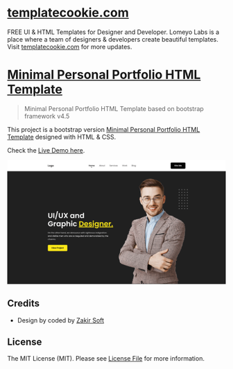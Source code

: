 # [templatecookie.com](https://templatecookie.com)
FREE UI & HTML Templates for Designer and Developer. Lomeyo Labs is a place where a team of designers & developers create beautiful templates. Visit [templatecookie.com](https://templatecookie.com) for more updates.

# [Minimal Personal Portfolio HTML Template](https://minimal-personal-portfolio.netlify.app/)

> Minimal Personal Portfolio HTML Template based on bootstrap framework v4.5

This project is a bootstrap version [Minimal Personal Portfolio HTML Template](https://minimal-personal-portfolio.netlify.app/) designed with HTML & CSS.

Check the [Live Demo here](https://minimal-personal-portfolio.netlify.app/).

![](assets/images/screenshot.png)

## Credits
- Design by coded by [Zakir Soft](https://zakirsoft.com)

## License
The MIT License (MIT). Please see [License File](LICENSE.md) for more information.
